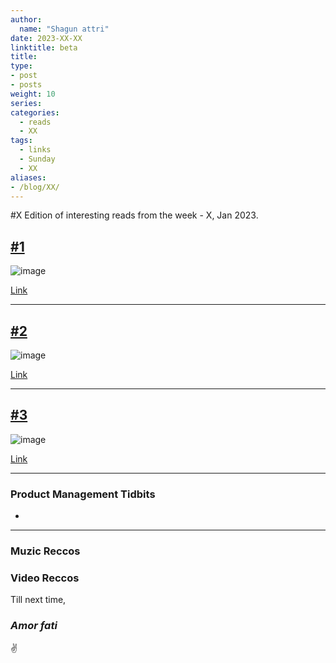 ```yaml
---
author:
  name: "Shagun attri"
date: 2023-XX-XX
linktitle: beta
title: 
type:
- post
- posts
weight: 10
series:
categories:
  - reads
  - XX
tags:
  - links
  - Sunday
  - XX
aliases:
- /blog/XX/
---
```


#X Edition of interesting reads from the week - X, Jan 2023.

## [#1 ]( )



![image]( )

[Link]( )

---

## [#2 ]( )




![image]( )

[Link]( )

---

## [#3 ]( )

![image]( )

[Link]( )

---


### Product Management Tidbits

- 

---

### Muzic Reccos


### Video Reccos


Till next time,
### *Amor fati*
✌️